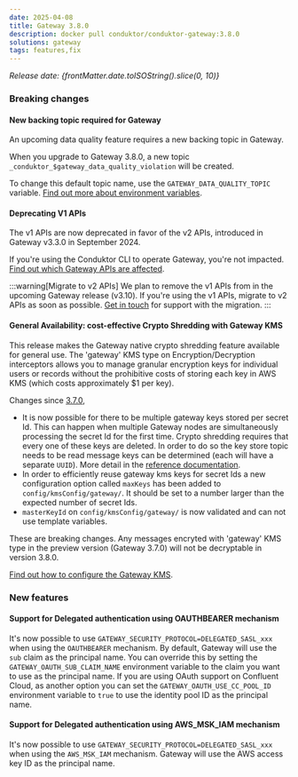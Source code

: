 ```yaml
---
date: 2025-04-08
title: Gateway 3.8.0
description: docker pull conduktor/conduktor-gateway:3.8.0
solutions: gateway
tags: features,fix
---
```


*Release date: {frontMatter.date.toISOString().slice(0, 10)}*

### Breaking changes

#### New backing topic required for Gateway
An upcoming data quality feature requires a new backing topic in Gateway.

When you upgrade to Gateway 3.8.0, a new topic `_conduktor_$gateway_data_quality_violation` will be created.

To change this default topic name, use the `GATEWAY_DATA_QUALITY_TOPIC` variable. [Find out more about environment variables](https://docs.conduktor.io/gateway/configuration/env-variables/#topics-names).

#### Deprecating V1 APIs
The v1 APIs are now deprecated in favor of the v2 APIs, introduced in Gateway v3.3.0 in September 2024.  

If you're using the Conduktor CLI to operate Gateway, you're not impacted. [Find out which Gateway APIs are affected](https://developers.conduktor.io/?product=gateway&version=3.6.1&gatewayApiVersion=v1).

:::warning[Migrate to v2 APIs]
We plan to remove the v1 APIs from in the upcoming Gateway release (v3.10). If you're using the v1 APIs, migrate to v2 APIs as soon as possible. [Get in touch](https://support.conduktor.io/hc/en-gb/requests/new?ticket_form_id=17438363566609) for support with the migration.
:::

#### General Availability: cost-effective Crypto Shredding with Gateway KMS

This release makes the Gateway native crypto shredding feature available for general use. The 'gateway' KMS type on Encryption/Decryption interceptors allows you to manage granular encryption keys for individual users or records without the prohibitive costs of storing each key in AWS KMS (which costs approximately $1 per key).

Changes since [3.7.0](/changelog/#preview-feature-introducing-cost-effective-crypto-shredding-with-gateway-kms),
* It is now possible for there to be multiple gateway keys stored per secret Id. This can happen when multiple Gateway nodes are simultaneously processing the secret Id for the first time. Crypto shredding requires that every one of these keys are deleted. In order to do so the key store topic needs to be read message keys can be determined (each will have a separate `UUID`). More detail in the [reference documentation](/gateway/interceptors/data-security/encryption/encryption-configuration/#crypto-shredding).
* In order to efficiently reuse gateway kms keys for secret Ids a new configuration option called `maxKeys` has been added to `config/kmsConfig/gateway/`. It should be set to a number larger than the expected number of secret Ids.
* `masterKeyId` on `config/kmsConfig/gateway/` is now validated and can not use template variables.

These are breaking changes. Any messages encryted with 'gateway' KMS type in the preview version (Gateway 3.7.0) will not be decryptable in version 3.8.0.

[Find out how to configure the Gateway KMS](/gateway/interceptors/data-security/encryption/encryption-configuration#gateway-kms).

### New features

#### Support for Delegated authentication using OAUTHBEARER mechanism 
It's now possible to use `GATEWAY_SECURITY_PROTOCOL=DELEGATED_SASL_xxx` when using the `OAUTHBEARER` mechanism.
By default, Gateway will use the `sub` claim as the principal name. 
You can override this by setting the `GATEWAY_OAUTH_SUB_CLAIM_NAME` environment variable to the claim you want to use as the principal name.
If you are using OAuth support on Confluent Cloud, as another option you can set the `GATEWAY_OAUTH_USE_CC_POOL_ID` environment variable to `true` to use the identity pool ID as the principal name.

#### Support for Delegated authentication using AWS_MSK_IAM mechanism
It's now possible to use `GATEWAY_SECURITY_PROTOCOL=DELEGATED_SASL_xxx` when using the `AWS_MSK_IAM` mechanism.
Gateway will use the AWS access key ID as the principal name.
